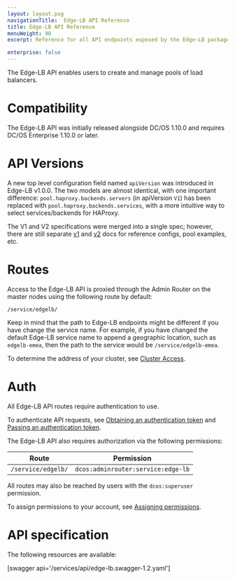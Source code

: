 ```yaml
---
layout: layout.pug
navigationTitle:  Edge-LB API Reference
title: Edge-LB API Reference
menuWeight: 90
excerpt: Reference for all API endpoints exposed by the Edge-LB package

enterprise: false
---
```


The Edge-LB API enables users to create and manage pools of load balancers.

# Compatibility

The Edge-LB API was initially released alongside DC/OS 1.10.0 and requires DC/OS Enterprise 1.10.0 or later.

# API Versions

A new top level configuration field named `apiVersion` was introduced in Edge-LB v1.0.0. The two models are almost identical, with one important difference: `pool.haproxy.backends.servers` (in apiVersion `V1`) has been replaced with `pool.haproxy.backends.services`, with a more intuitive way to select services/backends for HAProxy.

The V1 and V2 specifications were merged into a single spec; however, there are still separate [v1](/pool-configuration/v1-examples/) and [v2](/pool-configuration/v2-examples/) docs for reference configs, pool examples, etc.

# Routes

Access to the Edge-LB API is proxied through the Admin Router on the master nodes using the following route by default:

```
/service/edgelb/
```

Keep in mind that the path to Edge-LB endpoints might be different if you have change the service name. For example, if you have changed the default Edge-LB service name to append a geographic location, such as `edgelb-emea`, then the path to the service would be `/service/edgelb-emea`.

To determine the address of your cluster, see [Cluster Access](/dcos/1.12/api/access/).

# Auth

All Edge-LB API routes require authentication to use.

To authenticate API requests, see [Obtaining an authentication token](/dcos/1.12/security/ent/iam-api/#obtaining-an-authentication-token) and [Passing an authentication token](/dcos/1.12/security/ent/iam-api/#passing-an-authentication-token).

The Edge-LB API also requires authorization via the following permissions:

| Route | Permission |
|-------|----------|
| `/service/edgelb/` | `dcos:adminrouter:service:edge-lb` |

All routes may also be reached by users with the `dcos:superuser` permission.

To assign permissions to your account, see [Assigning permissions](/dcos/1.12/security/ent/perms-reference/).

# API specification

The following resources are available:

[swagger api='/services/api/edge-lb.swagger-1.2.yaml']
